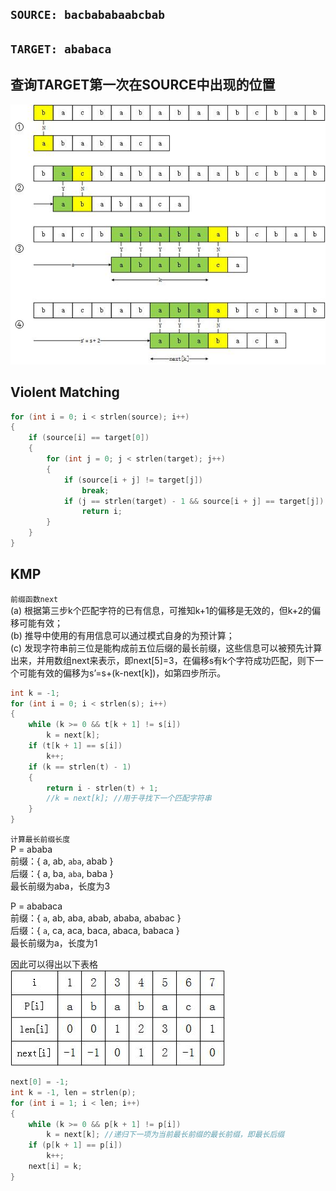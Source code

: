 `SOURCE: bacbababaabcbab`
---
`TARGET: ababaca`
---
查询TARGET第一次在SOURCE中出现的位置
---
![](https://github.com/github2mon/Data-Structure-and-Algorithm/blob/master/Algorithm/KMP/string%20matching.jpg)  
  
Violent Matching
---
```cpp
for (int i = 0; i < strlen(source); i++)
{
	if (source[i] == target[0])
	{
		for (int j = 0; j < strlen(target); j++)
		{
			if (source[i + j] != target[j])
				break;
			if (j == strlen(target) - 1 && source[i + j] == target[j])
				return i;
		}
	}
}
```
  
KMP
---
`前缀函数next`  
(a) 根据第三步k个匹配字符的已有信息，可推知k+1的偏移是无效的，但k+2的偏移可能有效；  
(b) 推导中使用的有用信息可以通过模式自身的为预计算；  
(c) 发现字符串前三位是能构成前五位后缀的最长前缀，这些信息可以被预先计算出来，并用数组next来表示，即next[5]=3，在偏移s有k个字符成功匹配，则下一个可能有效的偏移为s’=s+(k-next[k])，如第四步所示。  
```cpp
int k = -1;
for (int i = 0; i < strlen(s); i++)
{
	while (k >= 0 && t[k + 1] != s[i])
		k = next[k];
	if (t[k + 1] == s[i])
		k++;
	if (k == strlen(t) - 1)
	{
		return i - strlen(t) + 1;
		//k = next[k]; //用于寻找下一个匹配字符串
	}
}
```
  
`计算最长前缀长度`  
P = ababa  
前缀：{ a, ab, `aba`, abab }  
后缀：{ a, ba, `aba`, baba }  
最长前缀为aba，长度为3  
  
P = ababaca  
前缀：{ `a`, ab, aba, abab, ababa, ababac }  
后缀：{ `a`, ca, aca, baca, abaca, babaca }  
最长前缀为a，长度为1  
  
因此可以得出以下表格  
![](https://github.com/github2mon/Data-Structure-and-Algorithm/blob/master/Algorithm/KMP/calculate%20next%20array.jpg)  
```cpp
next[0] = -1;
int k = -1, len = strlen(p);
for (int i = 1; i < len; i++)
{
	while (k >= 0 && p[k + 1] != p[i]) 
		k = next[k]; //递归下一项为当前最长前缀的最长前缀，即最长后缀
	if (p[k + 1] == p[i])
		k++;
	next[i] = k;
}
```
